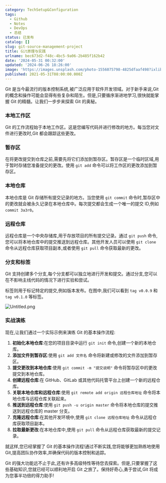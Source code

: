 ```yaml
---
category: TechSetup&Configuration
tags:
  - Github
  - Notes
  - DevOps
  - 总结
status: 已发布
catalog: []
slug: git-source-management-project
title: Git原理与实践
urlname: bec673d2-f48c-4bc5-9a06-2b485f162b42
date: '2024-05-31 00:32:00'
updated: '2024-06-26 18:26:00'
image: 'https://images.unsplash.com/photo-1556075798-4825dfaaf498?ixlib=rb-4.0.3&q=85&fm=jpg&crop=entropy&cs=srgb'
published: 2021-05-31T08:00:00.000Z
---
```


Git 是当今最流行的版本控制系统,被广泛应用于软件开发领域。对于新手来说,Git 的概念和操作可能会显得有些复杂和陌生。但是,只要循序渐进地学习,很快就能掌握 Git 的精髓。让我们一步步来探索 Git 的奥秘。


### 本地工作区


Git 的工作流程始于本地工作区。这是您编写代码并进行修改的地方。每当您对文件进行更改时,Git 都会跟踪这些更改。


### 暂存区


在将更改提交到仓库之前,需要先将它们添加到暂存区。暂存区是一个临时区域,用于暂时存储您准备提交的更改。使用 `git add` 命令可以将工作区的更改添加到暂存区。


### 本地仓库


本地仓库是 Git 存储所有提交记录的地方。当您使用 `git commit` 命令时,暂存区中的更改就会被永久记录在本地仓库中。每次提交都会生成一个唯一的提交 ID,例如 `commit 3a3r0`。


### 远程仓库


远程仓库是一个中央存储库,用于存放项目的所有提交记录。通过 `git push` 命令,您可以将本地仓库中的提交推送到远程仓库。其他开发人员可以使用 `git clone` 命令从远程仓库获取项目副本,或者使用 `git pull` 命令获取最新的更改。


### 分支和标签


Git 支持创建多个分支,每个分支都可以独立地进行开发和提交。通过分支,您可以在不影响主线代码的情况下进行实验和尝试。


标签则用于标记特定的提交,例如版本发布。在图中,我们可以看到 `tag v0.0.9` 和 `tag v0.1.0` 等标签。


![Untitled.png](https://prod-files-secure.s3.us-west-2.amazonaws.com/5d24fe63-e567-4804-86f9-9fdc62e13082/77b77e01-3aab-4add-bdbd-7f489727861d/Untitled.png?X-Amz-Algorithm=AWS4-HMAC-SHA256&X-Amz-Content-Sha256=UNSIGNED-PAYLOAD&X-Amz-Credential=ASIAZI2LB466RM6LGHSW%2F20250331%2Fus-west-2%2Fs3%2Faws4_request&X-Amz-Date=20250331T213358Z&X-Amz-Expires=3600&X-Amz-Security-Token=IQoJb3JpZ2luX2VjEEUaCXVzLXdlc3QtMiJGMEQCIATEvvvygfU83p718kQYrYxRw15%2B%2BQbGazdLgZahSxVpAiA5BGWmLAGHwEyiiHy%2Bd%2BVEqKe43QmruHPuNGsnSMLBMCqIBAiu%2F%2F%2F%2F%2F%2F%2F%2F%2F%2F8BEAAaDDYzNzQyMzE4MzgwNSIM3XeJP6i99CLaQ9AgKtwD2E2ifv5aS%2FIe9PTUU7h99PLTojtrJYWIKnGLkdiIovR8VYIdUO0FeoJd9tMlpJlA0PefiOad6sB2VIfPlcPNGybGft5lBQ7NWi8B42K9ZrAoDGPpDoXd1AiHOuB%2FuMAsWE%2FBNL3L4BWzaRQp5FR7qVsc0dZ84kTJZezfYjG8f1iA6vNrw59fWRX9039U1%2FRseY%2BtziMh%2BQWrVxJ2piYftjZAyeWjvW8f6qvMpq96sYfJaOZzKF2Ybs2fZFyFfgtOirvrlImznPAPZXbJK1wbAn5bW52CrJur0c6x6NfMqfJYdyP0gyrrMUNiqCgXIi1zGRzqTg9kcflIsVIq2ZjFRCzbXrlqWuvbhrMnhIUngiEB3qdvkqjngFi6uCpvzaRmNZ19uu7Ug0FO2yc5eHmaJWx7PbEmWR1Osgrwpubcpx7lWSa8zBfwtiezbF7s%2FgE1Sn%2F9KZ1LQnSojy0t0YUoyM05ggZJy2KaH6tR0ID5NaTN9%2F4agIwBCREZ1fmeWrpoPB2PjMJeLhJFMn1MpbFjJNF5l%2F63Ooa%2BQCs38MMWOtw8HZFDsGDmhEADxmhZi5ZqbE3amZPmeoKeNrcyjtcr2gYUIMKEkq3bpf%2BYVUYkLSKyiVVG6lOyLeGA9hQwifWrvwY6pgHMs%2F3H8pLZiAP0nMQbj%2Br28yz3khfe5hXyDMkah98HA6ctvaiD6O36dO1mETVP6LMjvNHmpsgQiZ2WoKDr0tvOkqhwzjm2CuGzTBL420uGLc46jT%2FvvS%2BLPSN3t7Ayn8r9%2FE6Xra53KzYDjW3cRbV%2Famrt3uC2oi%2BOcncBTr98FsVia3EXlN3uT5KifXM1N0o%2Ffe1lpX%2BY38Y4ISXmGPwhD0LFQoDt&X-Amz-Signature=5f647a06c8d962cd31fbb6574df984386224c4278661f08fb0c3024603bf2ca5&X-Amz-SignedHeaders=host&x-id=GetObject)


### 实战演练


现在,让我们通过一个实际示例来演练 Git 的基本操作流程:

1. **初始化本地仓库**:在您的项目目录中运行 `git init` 命令,创建一个新的本地仓库。
2. **添加文件到暂存区**:使用 `git add 文件名` 命令将新建或修改的文件添加到暂存区。
3. **提交更改到本地仓库**:使用 `git commit -m "提交说明"` 命令将暂存区中的更改提交到本地仓库。
4. **创建远程仓库**:在 GitHub、GitLab 或其他代码托管平台上创建一个新的远程仓库。
5. **关联本地仓库和远程仓库**:使用 `git remote add origin 远程仓库地址` 命令将本地仓库与远程仓库关联起来。
6. **推送到远程仓库**:使用 `git push -u origin master` 命令将本地仓库的提交推送到远程仓库的 master 分支。
7. **克隆远程仓库**:在其他开发环境中,使用 `git clone 远程仓库地址` 命令从远程仓库获取项目副本。
8. **拉取最新更改**:在本地仓库中,使用 `git pull` 命令从远程仓库获取最新的提交记录。

就这样,您已经掌握了 Git 的基本操作流程!通过不断实践,您将能够更加熟练地使用 Git,提高团队协作效率,并确保代码的版本控制和追踪。


Git 的强大功能远不止于此,还有许多高级特性等待您去探索。但是,只要掌握了这些基础知识,您就已经可以顺利地开启 Git 之旅了。保持好奇心,勇于尝试,Git 将成为您事半功倍的得力助手!

